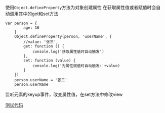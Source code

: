 使用`Object.defineProperty`方法为对象创建属性
在获取属性值或者赋值时会自动调用其中的get和set方法

```
var person = {
        age: 16
    }
    Object.defineProperty(person, 'userName', {
        //value: '张三',
        get: function () {
            console.log('获取属性值时自动触发')
        },
        set: function (value) {
            console.log('为属性赋值时自动触发:'+value)
        }
    })
    person.userName = '张三'
    person.userName
```

监听元素的keyup事件，改变属性值，在set方法中修改view

[测试代码](../test/01双向数据绑定.html)